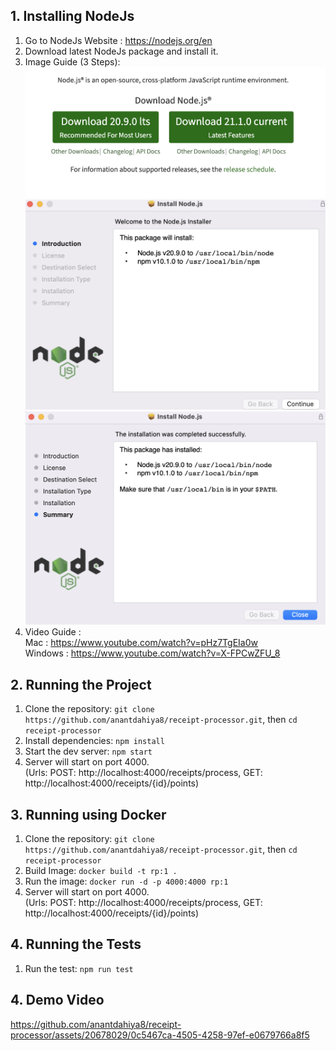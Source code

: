 ## 1. Installing NodeJs
1. Go to NodeJs Website : https://nodejs.org/en
2. Download latest NodeJs package and install it.
3. Image Guide (3 Steps): <br />
![image info](./images/1.png)
![image info](./images/2.png)
![image info](./images/3.png)
4. Video Guide : <br />
Mac : https://www.youtube.com/watch?v=pHz7TgEIa0w <br />
Windows : https://www.youtube.com/watch?v=X-FPCwZFU_8

## 2. Running the Project
1. Clone the repository:
`git clone https://github.com/anantdahiya8/receipt-processor.git`, then `cd receipt-processor`
2. Install dependencies:
`npm install`
3. Start the dev server:
`npm start`
4. Server will start on port 4000. <br />(Urls: POST: http://localhost:4000/receipts/process, GET: http://localhost:4000/receipts/{id}/points)

## 3. Running using Docker
1. Clone the repository:
`git clone https://github.com/anantdahiya8/receipt-processor.git`, then `cd receipt-processor`
2. Build Image:
`docker build -t rp:1 .`
3. Run the image:
`docker run -d -p 4000:4000 rp:1`
4. Server will start on port 4000. <br />(Urls: POST: http://localhost:4000/receipts/process, GET: http://localhost:4000/receipts/{id}/points)


## 4. Running the Tests
1. Run the test:
`npm run test`


## 4. Demo Video
https://github.com/anantdahiya8/receipt-processor/assets/20678029/0c5467ca-4505-4258-97ef-e0679766a8f5

